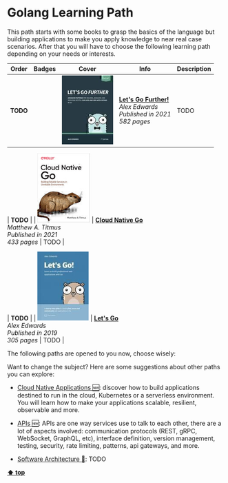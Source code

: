 [//]: # (Auto generated file from templates)

# Golang Learning Path

This path starts with some books to grasp the basics of the language but building applications to make you apply knowledge to near real case scenarios. After that you will have to choose the following learning path depending on your needs or interests.

| Order | Badges | Cover | Info | Description |
| --- | --- | --- | --- | --- |
| **TODO** |  | ![img](./assets/books/covers/lets-go-further.jpeg) | [**Let's Go Further!**](https://lets-go-further.alexedwards.net/) <br> *Alex Edwards* <br> *Published in 2021* <br> *582 pages* | TODO |

| **TODO** |  | ![img](./assets/books/covers/cloud-native-go.jpeg) | [**Cloud Native Go**](https://learning.oreilly.com/library/view/-/9781492076322/) <br> *Matthew A. Titmus* <br> *Published in 2021* <br> *433 pages* | TODO |

| **TODO** |  | ![img](./assets/books/covers/lets-go.jpeg) | [**Let's Go**](https://lets-go.alexedwards.net/) <br> *Alex Edwards* <br> *Published in 2019* <br> *305 pages* | TODO |

The following paths are opened to you now, choose wisely:



Want to change the subject? Here are some suggestions about other paths you can explore:

- [Cloud Native Applications :new:](./content/paths/cloud-native-apps.md): discover how to build applications destined to run in the cloud, Kubernetes or a serverless environment. You will learn how to make your applications scalable, resilient, observable and more.

- [APIs :new:](./content/paths/apis.md): APIs are one way services use to talk to each other, there are a lot of aspects involved: communication protocols (REST, gRPC, WebSocket, GraphQL, etc), interface definition, version management, testing, security, rate limiting, patterns, api gateways, and more.

- [Software Architecture :construction:](./content/paths/software-architecture.md): TODO


[**⬆ top**](#golang-learning-path)
